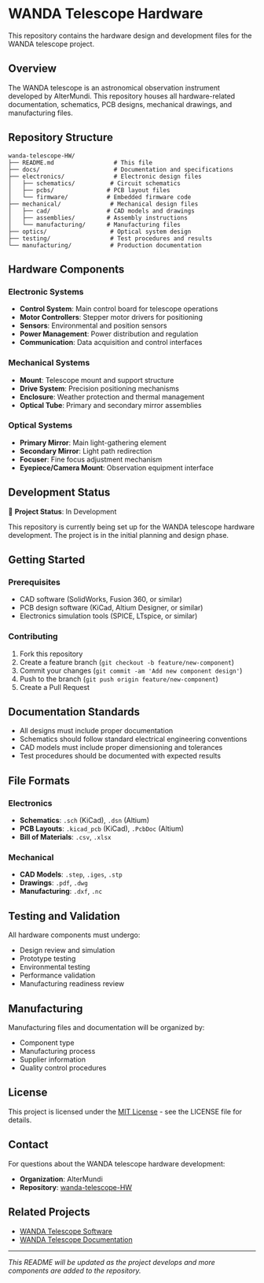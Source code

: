 # WANDA Telescope Hardware

This repository contains the hardware design and development files for the WANDA telescope project.

## Overview

The WANDA telescope is an astronomical observation instrument developed by AlterMundi. This repository houses all hardware-related documentation, schematics, PCB designs, mechanical drawings, and manufacturing files.

## Repository Structure

```
wanda-telescope-HW/
├── README.md                 # This file
├── docs/                     # Documentation and specifications
├── electronics/              # Electronic design files
│   ├── schematics/          # Circuit schematics
│   ├── pcbs/               # PCB layout files
│   └── firmware/           # Embedded firmware code
├── mechanical/              # Mechanical design files
│   ├── cad/                # CAD models and drawings
│   ├── assemblies/         # Assembly instructions
│   └── manufacturing/      # Manufacturing files
├── optics/                  # Optical system design
├── testing/                 # Test procedures and results
└── manufacturing/           # Production documentation
```

## Hardware Components

### Electronic Systems
- **Control System**: Main control board for telescope operations
- **Motor Controllers**: Stepper motor drivers for positioning
- **Sensors**: Environmental and position sensors
- **Power Management**: Power distribution and regulation
- **Communication**: Data acquisition and control interfaces

### Mechanical Systems
- **Mount**: Telescope mount and support structure
- **Drive System**: Precision positioning mechanisms
- **Enclosure**: Weather protection and thermal management
- **Optical Tube**: Primary and secondary mirror assemblies

### Optical Systems
- **Primary Mirror**: Main light-gathering element
- **Secondary Mirror**: Light path redirection
- **Focuser**: Fine focus adjustment mechanism
- **Eyepiece/Camera Mount**: Observation equipment interface

## Development Status

🚧 **Project Status**: In Development

This repository is currently being set up for the WANDA telescope hardware development. The project is in the initial planning and design phase.

## Getting Started

### Prerequisites
- CAD software (SolidWorks, Fusion 360, or similar)
- PCB design software (KiCad, Altium Designer, or similar)
- Electronics simulation tools (SPICE, LTspice, or similar)

### Contributing
1. Fork this repository
2. Create a feature branch (`git checkout -b feature/new-component`)
3. Commit your changes (`git commit -am 'Add new component design'`)
4. Push to the branch (`git push origin feature/new-component`)
5. Create a Pull Request

## Documentation Standards

- All designs must include proper documentation
- Schematics should follow standard electrical engineering conventions
- CAD models must include proper dimensioning and tolerances
- Test procedures should be documented with expected results

## File Formats

### Electronics
- **Schematics**: `.sch` (KiCad), `.dsn` (Altium)
- **PCB Layouts**: `.kicad_pcb` (KiCad), `.PcbDoc` (Altium)
- **Bill of Materials**: `.csv`, `.xlsx`

### Mechanical
- **CAD Models**: `.step`, `.iges`, `.stp`
- **Drawings**: `.pdf`, `.dwg`
- **Manufacturing**: `.dxf`, `.nc`

## Testing and Validation

All hardware components must undergo:
- Design review and simulation
- Prototype testing
- Environmental testing
- Performance validation
- Manufacturing readiness review

## Manufacturing

Manufacturing files and documentation will be organized by:
- Component type
- Manufacturing process
- Supplier information
- Quality control procedures

## License

This project is licensed under the [MIT License](LICENSE) - see the LICENSE file for details.

## Contact

For questions about the WANDA telescope hardware development:
- **Organization**: AlterMundi
- **Repository**: [wanda-telescope-HW](https://github.com/AlterMundi/wanda-telescope-HW)

## Related Projects

- [WANDA Telescope Software](https://github.com/AlterMundi/wanda-telescope-SW)
- [WANDA Telescope Documentation](https://github.com/AlterMundi/wanda-telescope-docs)

---

*This README will be updated as the project develops and more components are added to the repository.*